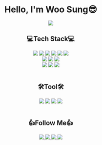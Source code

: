 <div align="center"> <h1> Hello, I'm Woo Sung😎 </h1> </div>
<div align="center">
<img src="https://github.com/rkddntjd7/rkddntjd7/assets/125332196/c619eefa-7271-404c-9a00-34e5bd4a5b68.gif">
 </div>

<div align="center"> <h2>💻Tech Stack💻</h2>
<img src="https://img.shields.io/badge/Java-007396?style=flat&logo=java&logoColor=white"/>
 <img src="https://img.shields.io/badge/JavaScript-F7DF1E?style=flat&logo=JavaScript&logoColor=white"/>
 <img src="https://img.shields.io/badge/jQuery-0769AD?style=flat&logo=jQuery&logoColor=white"/>
 <img src="https://img.shields.io/badge/HTML5-E34F26?style=flat&logo=html5&logoColor=white"/>
 <img src="https://img.shields.io/badge/CSS3-1572B6?style=flat&logo=CSS3&logoColor=white"/>
<img src="https://img.shields.io/badge/Bootstrap-7952B3?style=flat&logo=Bootstrap&logoColor=white"/> <br />
<img src="https://img.shields.io/badge/Spring-6DB33F?style=flat&logo=Spring&logoColor=white"/>
<img src="https://img.shields.io/badge/SpringBoot-6DB33F?style=flat&logo=SpringBoot&logoColor=white"/>
<img src="https://img.shields.io/badge/MySQL-4479A1?style=flat&logo=MySQL&logoColor=white"/> <br />
<img src="https://img.shields.io/badge/Git-F05032?style=flat&logo=Git&logoColor=white"/>
<img src="https://img.shields.io/badge/GitHub-181717?style=flat&logo=GitHub&logoColor=white"/>
<img src="https://img.shields.io/badge/Amazon AWS-232F3E?style=flat&logo=Amazon AWS&logoColor=white"/> 
<br /> <br />
 
<h2>🛠Tool🛠</h2> 

<img src="https://img.shields.io/badge/IntelliJ IDEA-000000?style=flat&logo=IntelliJ IDEA&logoColor=white"/>
<img src="https://img.shields.io/badge/Eclipse IDE-2C2255?style=flat&logo=Eclipse IDE&logoColor=white"/>
<img src="https://img.shields.io/badge/Visual Studio Code-007ACC?style=flat&logo=Visual Studio Code&logoColor=white"/>
<img src="https://img.shields.io/badge/Slack-4A154B?style=flat&logo=Slack&logoColor=white"/>
<br /> <br />

<h2>👍Follow Me👍</h2> 

<a href="https://velog.io/@rkddntjd7"> <img src="https://img.shields.io/badge/Velog-20C997?style=flat&logo=Velog&logoColor=white"/> </a>
 <a href="mailto:rkddntjd7@naver.com"> <img src="https://img.shields.io/badge/Mail-03C75A?style=flat&logo=Naver&logoColor=white"/> </a>
  <a href="https://www.instagram.com/wooo.___/"> <img src="https://img.shields.io/badge/Instagram-E4405f?style=flat&logo=Instagram&logoColor=white"/> </a>
<a href="https://rkddntjd7.github.io/"> <img src="https://img.shields.io/badge/Portfolio-224099?style=flat&logo=Pandora&logoColor=white"/> </a>


</div>
